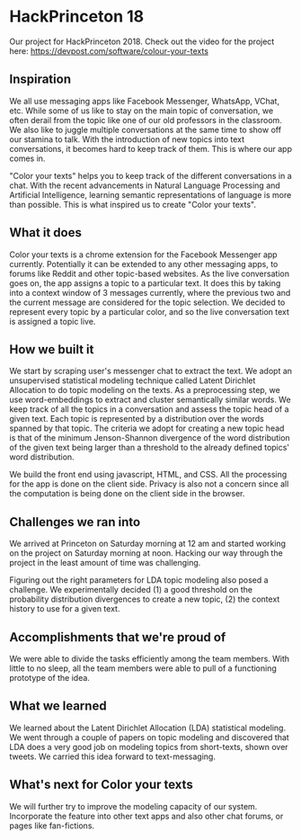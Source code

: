 # HackPrinceton 18
Our project for HackPrinceton 2018. Check out the video for the project here: https://devpost.com/software/colour-your-texts

## Inspiration
We all use messaging apps like Facebook Messenger, WhatsApp, VChat, etc. While some of us like to stay on the main topic of conversation, we often derail from the topic like one of our old professors in the classroom. We also like to juggle multiple conversations at the same time to show off our stamina to talk. With the introduction of new topics into text conversations, it becomes hard to keep track of them. This is where our app comes in. 

"Color your texts" helps you to keep track of the different conversations in a chat. With the recent advancements in Natural Language Processing and Artificial Intelligence, learning semantic representations of language is more than possible. This is what inspired us to create "Color your texts".

## What it does
Color your texts is a chrome extension for the Facebook Messenger app currently. Potentially it can be extended to any other messaging apps, to forums like Reddit and other topic-based websites. As the live conversation goes on, the app assigns a topic to a particular text. It does this by taking into a context window of 3 messages currently, where the previous two and the current message are considered for the topic selection. We decided to represent every topic by a particular color, and so the live conversation text is assigned a topic live. 

## How we built it
We start by scraping user's messenger chat to extract the text. We adopt an unsupervised statistical modeling technique called Latent Dirichlet Allocation to do topic modeling on the texts.  As a preprocessing step, we use word-embeddings to extract and cluster semantically similar words. We keep track of all the topics in a conversation and assess the topic head of a given text. Each topic is represented by a distribution over the words spanned by that topic. The criteria we adopt for creating a new topic head is that of the minimum Jenson-Shannon divergence of the word distribution of the given text being larger than a threshold to the already defined topics' word distribution. 

We build the front end using javascript, HTML, and CSS. All the processing for the app is done on the client side. 
Privacy is also not a concern since all the computation is being done on the client side in the browser. 

## Challenges we ran into
We arrived at Princeton on Saturday morning at 12 am and started working on the project on Saturday morning at noon. Hacking our way through the project in the least amount of time was challenging. 

Figuring out the right parameters for LDA topic modeling also posed a challenge. We experimentally decided (1) a good threshold on the probability distribution divergences to create a new topic, (2) the context history to use for a given text. 

## Accomplishments that we're proud of
We were able to divide the tasks efficiently among the team members. With little to no sleep, all the team members were able to pull of a functioning prototype of the idea. 

## What we learned
We learned about the Latent Dirichlet Allocation (LDA) statistical modeling. We went through a couple of papers on topic modeling and discovered that LDA does a very good job on modeling topics from short-texts, shown over tweets. We carried this idea forward to text-messaging. 

## What's next for Color your texts
We will further try to improve the modeling capacity of our system. Incorporate the feature into other text apps and also other chat forums, or pages like fan-fictions. 
